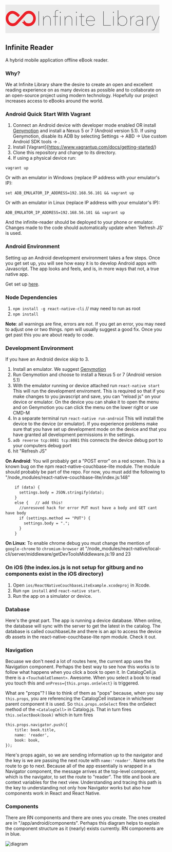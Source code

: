 ![Infinite Library](https://raw.githubusercontent.com/InfiniteLibrary/app/master/source/images/Title-Logo.png)

## Infinite Reader

A hybrid mobile application offline eBook reader. 

### Why?

We at Infinite Library share the desire to create an open and excellent reading experience on as many devices as possible and to collaborate on an open-source project using modern technology. Hopefully our project increases access to eBooks around the world.

### Android Quick Start With Vagrant
1. Connect an Android device with developer mode enabled OR install [Genymotion](https://www.genymotion.com/#!/download) and install a Nexus 5 or 7 (Android version 5.1). If using Genymotion, disable its ADB by selecting Settings -> ABD -> Use custom  Android SDK tools -> <blank>.
2. Install [Vagrant]{https://www.vagrantup.com/docs/getting-started/)
3. Clone this repository and change to its directory.
4. If using a physical device run:
```
vagrant up
```
Or with an emulator in Windows (replace IP address with your emulator's IP):
```
set ADB_EMULATOR_IP_ADDRESS=192.168.56.101 && vagrant up
```
Or with an emulator in Linux (replace IP address with your emulator's IP):
```
ADB_EMULATOR_IP_ADDRESS=192.168.56.101 && vagrant up
```
And the infinite-reader should be deployed to your phone or emulator. Changes made to the code should automatically update when 'Refresh JS' is used.

### Android Environment

Setting up an Android development environment takes a few steps. Once you get set up, you will see how easy it is to develop Android apps with Javascript. The app looks and feels, and is, in more ways that not, a true native app.

Get set up [here](https://facebook.github.io/react-native/docs/android-setup.html). 

### Node Dependencies

1. `npm install -g react-native-cli`    // may need to run as root 
2. `npm install`

**Note**: all warnings are fine, errors are not. If you get an error, you may need to adjust one or two things. npm will usually suggest a good fix. Once you get past this you are about ready to code.

### Development Environment

If you have an Android device skip to 3.

1. Install an emulator. We suggest [Genymotion](https://www.genymotion.com/#!/download)
2. Run Genymotion and choose to install a Nexus 5 or 7 (Android version 5.1)
3. With the emulator running or device attached run 
    `react-native start`
  This will run the development enviroment. This is required so that if you make changes to you javascript and save, you can "reload js" on your device or emulator. On the device you can shake it to open the menu and on Genymotion you can click the menu on the lower right or use CMD-M
4. In a separate terminal run
    `react-native run-android`
  This will install the device to the device (or emulator). If you experience problems make sure that you have set up development mode on the device and that you have granted all development permissions in the settings.
5. `adb reverse tcp:8081 tcp:8081`      this connects the device debug port to your computers debug port
6. hit "Refresh JS"

**On Android**: You will probably get a "POST error" on a red screen. This is a known bug on the npm react-native-couchbase-lite module. The module should probably be part of the repo. For now, you must add the following to "/node_modules/react-native-couchbase-lite/index.js:148"

```
    if (data) {
      settings.body = JSON.stringify(data);
    }
    else {   // add this!
      //unresoved hack for error PUT must have a body and GET cant have body
      if (settings.method == "PUT") {
        settings.body = ".";
      }
    }
```

**On Linux**: To enable chrome debug you must change the mention of `google-chrome` to `chromium-browser` at "/node_modules/react-native/local-cli/server/middleware/getDevToolsMiddleware.js:19 and 23


### On iOS (the index.ios.js is not setup for gitburg and no components exist in the iOS directory)

1. Open `ios/ReactNativeCouchbaseLiteExample.xcodeproj` in Xcode.
2. Run `npm install` and `react-native start`.
3. Run the app on a simulator or device.

### Database

Here's the great part. The app is running a device database. When online, the database will sync with the server to get the latest in the catalog. The database is called couchbaseLite and there is an api to access the device db assets in the react-native-couchbase-lite npm module. Check it out. 

### Navigation

Becuase we don't need a lot of routes here, the current app uses the Navigation component. Perhaps the best way to see how this works is to follow what happens when you click a book to open it. In CatalogCell.js there is a `<TouchableElement>`. Awesome. When you select a book to read you touch this and `onPress={this.props.onSelect}` is triggered.

What are "props"? I like to think of them as "pops" because, when you say `this.props`, you are referencing the CatalogCell instance in whichever parent component it is used. So `this.props.onSelect` fires the onSelect method of the `<CatalogCell>` in Catalog.js. That in turn fires `this.selectBook(book)` which in turn fires 
```
this.props.navigator.push({
    title: book.title,
    name: 'reader',
    book: book,
}); 
```
Here's props again, so we are sending information up to the navigator and the key is we are passing the next route with `name:'reader'`. Name sets the route to go to next. Because all of the app essentially is wrapped in a Navigator component, the message arrives at the top-level component, which is the navigator, to set the route to "reader". The title and book are context variables for the next view. Understanding and tracing this path is the key to understanding not only how Navigator works but also how components work in React and React Native.


### Components

There are RN components and there are ones you create. The ones created are in "/app/android/components". Perhaps this diagram helps to explain the component structure as it (nearly) exists currently. RN components are in blue.

![diagram](https://cloud.githubusercontent.com/assets/3521359/12398008/e45cbe86-bdde-11e5-9c13-ad1560f8e701.jpg)
